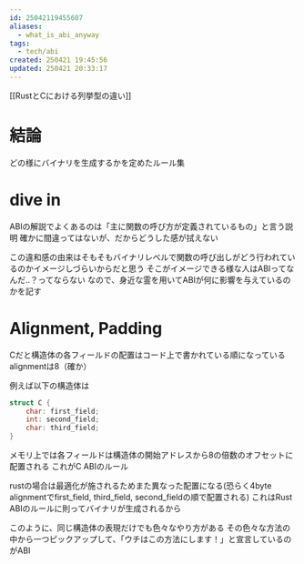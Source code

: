 ```yaml
---
id: 25042119455607
aliases:
  - what_is_abi_anyway
tags:
  - tech/abi
created: 250421 19:45:56
updated: 250421 20:33:17
---
```

[[RustとCにおける列挙型の違い]]
# 結論

どの様にバイナリを生成するかを定めたルール集

# dive in

ABIの解説でよくあるのは「主に関数の呼び方が定義されているもの」と言う説明
確かに間違ってはないが、だからどうした感が拭えない

この違和感の由来はそもそもバイナリレベルで関数の呼び出しがどう行われているのかイメージしづらいからだと思う
そこがイメージできる様な人はABIってなんだ..？ってならない
なので、身近な霊を用いてABIが何に影響を与えているのかを記す

# Alignment, Padding

Cだと構造体の各フィールドの配置はコード上で書かれている順になっている
alignmentは8（確か）

例えば以下の構造体は

```c
struct C {
	char: first_field;
	int: second_field;
	char: third_field;
}
```

メモリ上では各フィールドは構造体の開始アドレスから8の倍数のオフセットに配置される
これがC ABIのルール

rustの場合は最適化が施されるためまた異なった配置になる(恐らく4byte alignmentでfirst_field, third_field, second_fieldの順で配置される)
これはRust ABIのルールに則ってバイナリが生成されるから

このように、同じ構造体の表現だけでも色々なやり方がある
その色々な方法の中から一つピックアップして、「ウチはこの方法にします！」と宣言しているのがABI